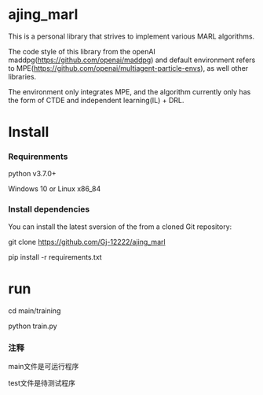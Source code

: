 # ajing_marl
 This is a personal library that strives to implement various MARL algorithms. 
 
 The code style of this library from the openAI maddpg(https://github.com/openai/maddpg) and default environment refers to MPE(https://github.com/openai/multiagent-particle-envs), as well other libraries.
 
 The environment only integrates MPE, and the algorithm currently only has the form of CTDE and independent learning(IL) + DRL.
 

# Install
### Requirenments
python  v3.7.0+

Windows 10 or Linux x86\_84

### Install dependencies
You can install the latest sversion of the from a cloned Git repository:

git clone https://github.com/Gj-12222/ajing_marl

pip install -r requirements.txt

# run 
cd main/training

python train.py

### 注释
main文件是可运行程序

test文件是待测试程序